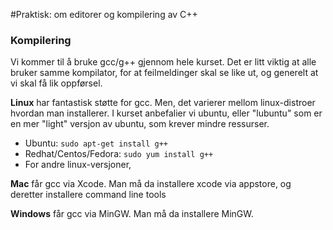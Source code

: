 #Praktisk: om editorer og kompilering av C++

### Kompilering
Vi kommer til å bruke gcc/g++ gjennom hele kurset. Det er litt viktig at alle bruker samme kompilator, for at feilmeldinger skal se like ut, og generelt at vi skal få lik oppførsel. 

**Linux** har fantastisk støtte for gcc. Men, det varierer mellom linux-distroer hvordan man installerer. I kurset anbefalier vi ubuntu, eller "lubuntu" som er en mer "light" versjon av ubuntu, som krever mindre ressurser.

  * Ubuntu: `sudo apt-get install g++`
  * Redhat/Centos/Fedora: `sudo yum install g++`
  * For andre linux-versjoner, 

**Mac** får gcc via Xcode. Man må da installere xcode via appstore, og deretter installere command line tools

**Windows** får gcc via MinGW. Man må da installere MinGW. 